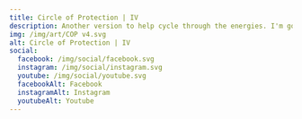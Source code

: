 ```yaml
---
title: Circle of Protection | IV
description: Another version to help cycle through the energies. I'm going to branch off into isometric design to show more detail for these kinds of arrays as well as animations to show energy flow
img: /img/art/COP v4.svg
alt: Circle of Protection | IV
social:
  facebook: /img/social/facebook.svg
  instagram: /img/social/instagram.svg
  youtube: /img/social/youtube.svg
  facebookAlt: Facebook
  instagramAlt: Instagram
  youtubeAlt: Youtube
---
```

